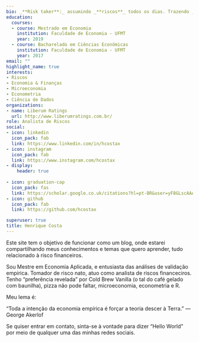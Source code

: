 ```yaml
---
bio: _**Risk taker**:_ assumindo _**riscos**_ todos os dias. Trazendo _**incertezas**_ futuras a valor presente.
education:
  courses:
  - course: Mestrado em Economia 
    institution: Faculdade de Economia - UFMT
    year: 2019
  - course: Bacharelado em Ciências Econômicas
    institution: Faculdade de Economia - UFMT
    year: 2017
email: ""
highlight_name: true
interests:
- Riscos
- Economia & Finanças
- Microeconomia
- Econometria
- Ciência de Dados
organizations:
- name: Liberum Ratings
  url: http://www.liberumratings.com.br/
role: Analista de Riscos
social:
- icon: linkedin
  icon_pack: fab
  link: https://www.linkedin.com/in/hcostax
- icon: instagram
  icon_pack: fab
  link: https://www.instagram.com/hcostax
- display:
    header: true
  
- icon: graduation-cap
  icon_pack: fas
  link: https://scholar.google.co.uk/citations?hl=pt-BR&user=yF8GLscAAAAJ
- icon: github
  icon_pack: fab
  link: https://github.com/hcostax

superuser: true
title: Henrique Costa
---
```


Este site tem o objetivo de funcionar como um blog, onde estarei compartilhando meus conhecimentos e temas que quero aprender, tudo relacionado à risco financeiros. 

Sou Mestre em Economia Aplicada, e entusiasta das análises de validação empirica. Tomador de risco nato, atuo como analista de riscos financeciros. Tenho “preferência revelada” por Cold Brew Vanilla (o tal do café gelado com baunilha), pizza não pode faltar, microeconomia, econometria e R.

Meu lema é:

“Toda a intenção da economia empírica é forçar a teoria descer à Terra.” — George Akerlof

Se quiser entrar em contato, sinta-se à vontade para dizer “Hello World” por meio de qualquer uma das minhas redes sociais.
 
<!--
{{< icon name="download" pack="fas" >}} Baixe meu {{< staticref "uploads/resume.pdf" "newtab" >}}CV{{< /staticref >}}. -->
